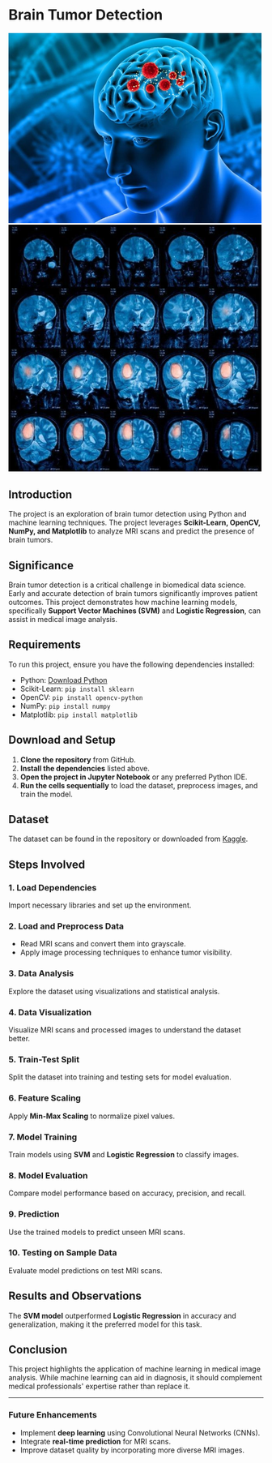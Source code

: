 # Brain Tumor Detection

<img src="./brain_tumor/assets/76b10de31136e3f7f83d600caeaca283.jpg" width="500" alt="Image 1" />
<img src="./brain_tumor/assets/096289ca35ce42219bbc71161463aa1a.jpg" width="500" alt="Image 2" />

## Introduction
The project is an exploration of brain tumor detection using Python and machine learning techniques. The project leverages **Scikit-Learn, OpenCV, NumPy, and Matplotlib** to analyze MRI scans and predict the presence of brain tumors.

## Significance

Brain tumor detection is a critical challenge in biomedical data science. Early and accurate detection of brain tumors significantly improves patient outcomes. This project demonstrates how machine learning models, specifically **Support Vector Machines (SVM)** and **Logistic Regression**, can assist in medical image analysis.

## Requirements

To run this project, ensure you have the following dependencies installed:

- Python: [Download Python](https://www.python.org/downloads/)
- Scikit-Learn: `pip install sklearn`
- OpenCV: `pip install opencv-python`
- NumPy: `pip install numpy`
- Matplotlib: `pip install matplotlib`

## Download and Setup

1. **Clone the repository** from GitHub.
2. **Install the dependencies** listed above.
3. **Open the project in Jupyter Notebook** or any preferred Python IDE.
4. **Run the cells sequentially** to load the dataset, preprocess images, and train the model.

## Dataset

The dataset can be found in the repository or downloaded from [Kaggle](https://www.kaggle.com/sartajbhuvaji/brain-tumor-classification-mri).

## Steps Involved

### 1. Load Dependencies

Import necessary libraries and set up the environment.

### 2. Load and Preprocess Data

- Read MRI scans and convert them into grayscale.
- Apply image processing techniques to enhance tumor visibility.

### 3. Data Analysis

Explore the dataset using visualizations and statistical analysis.

### 4. Data Visualization

Visualize MRI scans and processed images to understand the dataset better.

### 5. Train-Test Split

Split the dataset into training and testing sets for model evaluation.

### 6. Feature Scaling

Apply **Min-Max Scaling** to normalize pixel values.

### 7. Model Training

Train models using **SVM** and **Logistic Regression** to classify images.

### 8. Model Evaluation

Compare model performance based on accuracy, precision, and recall.

### 9. Prediction

Use the trained models to predict unseen MRI scans.

### 10. Testing on Sample Data

Evaluate model predictions on test MRI scans.

## Results and Observations

The **SVM model** outperformed **Logistic Regression** in accuracy and generalization, making it the preferred model for this task.

## Conclusion

This project highlights the application of machine learning in medical image analysis. While machine learning can aid in diagnosis, it should complement medical professionals' expertise rather than replace it.

---

### Future Enhancements

- Implement **deep learning** using Convolutional Neural Networks (CNNs).
- Integrate **real-time prediction** for MRI scans.
- Improve dataset quality by incorporating more diverse MRI images.

